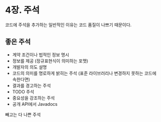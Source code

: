 # 4장. 주석

코드에 주석을 추가하는 일반적인 이유는 코드 품질이 나쁘기 때문이다.

## 좋은 주석

- 계약 조건이나 법적인 정보 명시
- 정보를 제공 (정규표현식이 의미하는 포맷)
- 개발자의 의도 설명
- 코드의 의미를 명로하게 밝히는 주석 (표준 라이브러리나 변경하지 못하는 코드에 속한다면)
- 결과를 경고하는 주석
- TODO 주석
- 중요성을 강조하는 주석
- 공개 API에서 Javadocs

빼고는 다 나쁜 주석
